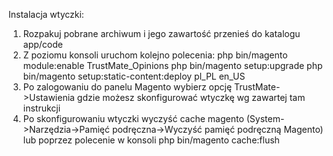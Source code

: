 Instalacja wtyczki:
1. Rozpakuj pobrane archiwum i jego zawartość przenieś do katalogu app/code
2. Z poziomu konsoli uruchom kolejno polecenia: 
php bin/magento module:enable TrustMate_Opinions
php bin/magento setup:upgrade
php bin/magento setup:static-content:deploy pl_PL en_US 
3. Po zalogowaniu do panelu Magento wybierz opcję TrustMate->Ustawienia gdzie możesz skonfigurować wtyczkę wg zawartej tam instrukcji
4. Po skonfigurowaniu wtyczki wyczyść cache magento (System->Narzędzia->Pamięć podręczna->Wyczyść pamięć podręczną Magento) lub poprzez polecenie w konsoli
php bin/magento cache:flush